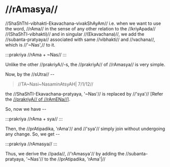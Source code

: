 # //rAmasya//

//ShaShThI-vibhakti-Ekavachana-vivakShAyAm// i.e. when we want to use
the word, //rAma// in the sense of any other relation to the
//kriyApada// //(ShaShTI-vibhakti)// and in singular //(Ekavachana)//,
we add the //subanta-pratyaya// associated with same //vibhakti// and
//vachana//, which is //'~Nas',// to it.

:::prakriya
//rAma + ~Nas//
:::

Unlike the other //prakriyA//-s, the //prakriyA// of //rAmasya// is very
simple.

Now, by the //sUtra// --

> //TA~Nasi~NasaminAtsyAH| 7/1/12//

the //ShaShTI-Ekavachana-pratyaya, '~Nas'// is replaced by //'sya'//
\[Refer the [//prakriyA// of
//rAmENa//](#/lsk/subanta/raama-sabdah/raama-3-1)].

So, now we have --

:::prakriya
//rAma + sya//
:::

<!--anEkAlshitsarvasya-->

Then, the //prAtipadika, 'rAma'// and //'sya'// simply join without
undergoing any change. So, we get --

:::prakriya
//rAmasya//
:::

Thus, we derive the //pada//, //'rAmasya'// by adding the
//subanta-pratyaya, '~Nas'// to the //prAtipadika, 'rAma'|//
<!--stackedit_data:
eyJoaXN0b3J5IjpbMTk4ODUxMzc0Nl19
-->
